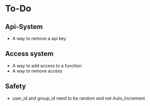 # To-Do

## Api-System
 - A way to remove a api key

## Access system
 - A way to add access to a function
 - A way to remove access

## Safety
 - user_id and group_id need to be random and not Auto_Increment